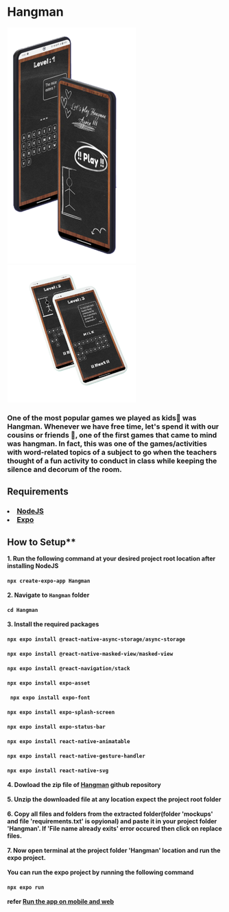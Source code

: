 # **Hangman**
<img src="https://github.com/varun-v-1410/Hangman/blob/main/mockups/two-standing-smartphones-mockup-transparent.png" width=300><br>
<img src="https://github.com/varun-v-1410/Hangman/blob/main/mockups/white-blank-screens-mockup-transparent.png" width=300><br>
### **One of the most popular games we played as kids🧒 was Hangman. Whenever we have free time, let's spend it with our cousins or friends 🤝, one of the first games that came to mind was hangman. In fact, this was one of the games/activities with word-related topics of a subject to go when the teachers thought of a fun activity to conduct in class while keeping the silence and decorum of the room.**

## **Requirements**
### **<li><a href="https://nodejs.org/en">NodeJS</a></li><li><a href="https://docs.expo.dev/">Expo</a></li>**

## How to Setup**
**1. Run the following command at your desired project root location after installing NodeJS<br><br>```npx create-expo-app Hangman```<br><br>2. Navigate to `Hangman` folder<br><br>```cd Hangman```<br><br>3. Install the required packages<br><br>```npx expo install @react-native-async-storage/async-storage```<br><br>```npx expo install @react-native-masked-view/masked-view```<br><br>```npx expo install @react-navigation/stack```<br><br>```npx expo install expo-asset```<br><br>``` npx expo install expo-font```<br><br>```npx expo install expo-splash-screen```<br><br>```npx expo install expo-status-bar```<br><br>```npx expo install react-native-animatable```<br><br>```npx expo install react-native-gesture-handler```<br><br>```npx expo install react-native-svg```<br><br>4. Dowload the zip file of <a href="">Hangman</a> github repository<br><br>5. Unzip the downloaded file at any location expect the project root folder<br><br>6. Copy all files and folders from the extracted folder(folder 'mockups' and file 'requirements.txt' is opyional) and paste it in your project folder 'Hangman'. If 'File name already exits' error occured then click on replace files.<br><br>7. Now open terminal at the project folder 'Hangman' location and run the expo project.<br><br>You can run the expo project by running the following command<br><br>```npx expo run```<br><br>refer <a href="https://docs.expo.dev/tutorial/create-your-first-app/#run-the-app-on-mobile-and-web">Run the app on mobile and web</a>**

